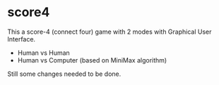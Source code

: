 score4
======

This a score-4 (connect four) game with 2 modes with Graphical User Interface. 
- Human vs Human
- Human vs Computer (based on MiniMax algorithm)

Still some changes needed to be done.
